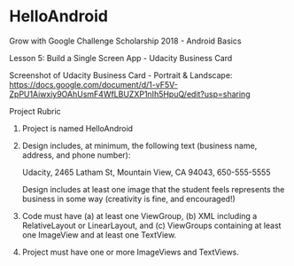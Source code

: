 # HelloAndroid

Grow with Google Challenge Scholarship 2018 - Android Basics

Lesson 5: Build a Single Screen App - Udacity Business Card

Screenshot of Udacity Business Card - Portrait & Landscape: https://docs.google.com/document/d/1-vF5V-ZpPU1Aiwxiy9OAhUsmF4WfLBUZXP1nIh5HpuQ/edit?usp=sharing

Project Rubric

1. Project is named HelloAndroid
2. Design includes, at minimum, the following text (business name, address, and phone number):

   Udacity,
2465 Latham St,
Mountain View, CA 94043,
650-555-5555

   Design includes at least one image that the student feels represents the business in some way (creativity is fine, and encouraged!)

3. Code must have (a) at least one ViewGroup, (b) XML including a RelativeLayout or LinearLayout, and (c) ViewGroups containing at least one ImageView and at least one TextView.

4. Project must have one or more ImageViews and TextViews.
